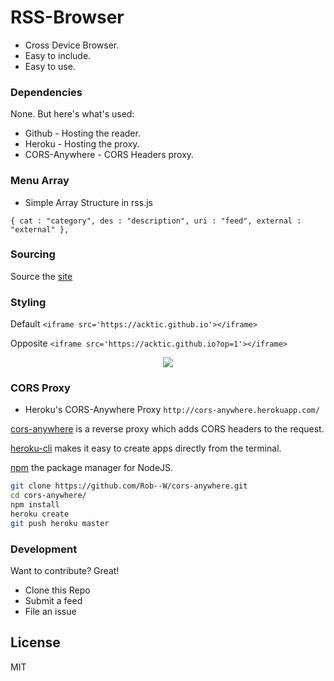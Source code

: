 # RSS-Browser

  - Cross Device Browser.
  - Easy to include.
  - Easy to use.


### Dependencies

None. But here's what's used:

* Github - Hosting the reader.
* Heroku - Hosting the proxy.
* CORS-Anywhere - CORS Headers proxy.

### Menu Array

* Simple Array Structure in rss.js

`{ cat : "category", des : "description", uri : "feed", external : "external" },`

### Sourcing

Source the [site](https://acktic.github.io)

### Styling

Default
`<iframe src='https://acktic.github.io'></iframe>`

Opposite
`<iframe src='https://acktic.github.io?op=1'></iframe>`
 
 <p align='center'><img src='https://ackti.files.wordpress.com/2019/12/4660423988033.jpg' 'Default'></p>
 
 
### CORS Proxy

- Heroku's CORS-Anywhere Proxy `http://cors-anywhere.herokuapp.com/`

[cors-anywhere](https://github.com/Rob--W/cors-anywhere) is a reverse proxy which adds CORS headers to the request.

[heroku-cli](https://github.com/heroku/cli) makes it easy to create apps directly from the terminal.

[npm](https://github.com/npm/cli) the package manager for NodeJS.

```sh
git clone https://github.com/Rob--W/cors-anywhere.git
cd cors-anywhere/
npm install
heroku create
git push heroku master
```

### Development

Want to contribute? Great!
- Clone this Repo
- Submit a feed
- File an issue

License
----

MIT
